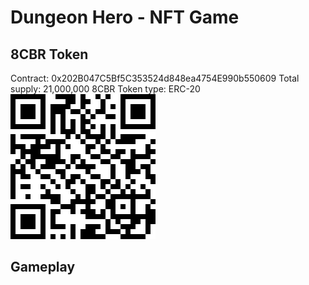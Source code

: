 # Dungeon Hero - NFT Game
## 8CBR Token
Contract: 0x202B047C5Bf5C353524d848ea4754E990b550609
Total supply: 21,000,000 8CBR
Token type: ERC-20
![](https://raw.githubusercontent.com/phuchoangto/Dungeon-Hero/main/images/token-qr.png)
## Gameplay
